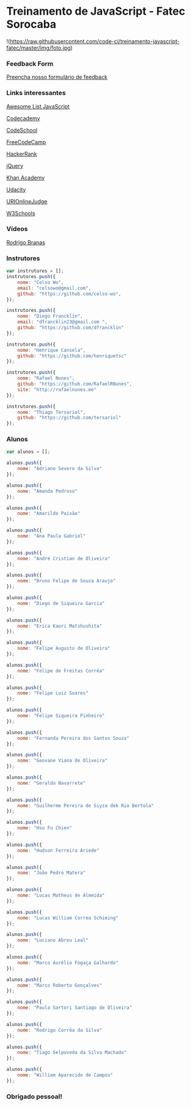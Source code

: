 # Treinamento de JavaScript - Fatec Sorocaba

!(https://raw.githubusercontent.com/code-ci/treinamento-javascript-fatec/master/img/foto.jpg)

### Feedback Form

[Preencha nosso formulário de feedback](http://goo.gl/forms/lrNKVJKYflkfHjIL2)

### Links interessantes

[Awesome List JavaScript](https://github.com/sorrycc/awesome-javascript)

[Codecademy](https://www.codecademy.com)

[CodeSchool](https://www.codeschool.com/)

[FreeCodeCamp](freecodecamp.com)

[HackerRank](http://hackerrank.com)

[jQuery](https://jquery.com)

[Khan Academy](https://pt.khanacademy.org/)

[Udacity](https://br.udacity.com/)

[URIOnlineJudge](https://www.urionlinejudge.com.br)

[W3Schools](w3schools.com)

### Vídeos

[Rodrigo Branas](https://www.youtube.com/user/rodrigobranas)

### Instrutores

```javascript
var instrutores = [];
instrutores.push({
    nome: "Celso Wo",
    email: "celsowo@gmail.com",
    github: "https://github.com/celso-wo",
});

instrutores.push({
    nome: "Diego Francklin",
    email: "dfrancklin23@gmail.com ",
    github: "https://github.com/dfrancklin"
});

instrutores.push({
    nome: "Henrique Cansela",
    github: "https://github.com/henriquetsc"
});

instrutores.push({
    nome: "Rafael Nunes",
    github: "https://github.com/RafaelRNunes",
    site: "http://rafaelnunes.me"
});

instrutores.push({
    nome: "Thiago Tersariol",
    github: "https://github.com/tersariol"
});
```

### Alunos

```javascript
var alunos = [];

alunos.push({
    nome: "Adriano Severo da Silva"
});

alunos.push({
    nome: "Amanda Pedroso"
});

alunos.push({
    nome: "Amarildo Paixão"
});

alunos.push({
    nome: "Ana Paula Gabriel"
});

alunos.push({
    nome: "André Cristian de Oliveira"
});

alunos.push({
    nome: "Bruno Felipe de Souza Araujo"
});

alunos.push({
    nome: "Diego de Siqueira Garcia"
});

alunos.push({
    nome: "Erica Kaori Matshushita"
});

alunos.push({
    nome: "Felipe Augusto de Oliveira"
});

alunos.push({
    nome: "Felipe de Freitas Corrêa"
});

alunos.push({
    nome: "Felipe Luiz Soares"
});

alunos.push({
    nome: "Felipe Siqueira Pinheiro"
});

alunos.push({
    nome: "Fernanda Pereira dos Santos Souza"
});

alunos.push({
    nome: "Geovane Viana de Oliveira"
});

alunos.push({
    nome: "Geraldo Navarrete"
});

alunos.push({
    nome: "Guilherme Pereira de Siyza dek Rio Bertola"
});

alunos.push({
    nome: "Hsu Fu Chien"
});

alunos.push({
    nome: "Hudson Ferreira Ariede"
});

alunos.push({
    nome: "João Pedro Matera"
});

alunos.push({
    nome: "Lucas Matheus de Almeida"
});

alunos.push({
    nome: "Lucas William Correa Schiming"
});

alunos.push({
    nome: "Luciano Abreu Leal"
});

alunos.push({
    nome: "Marco Aurélio Fogaça Galhardo"
});

alunos.push({
    nome: "Marco Roberto Gonçalves"
});

alunos.push({
    nome: "Paula Sartori Santiago de Oliveira"
});

alunos.push({
    nome: "Rodrigo Corrêa da Silva"
});

alunos.push({
    nome: "Tiago Selpuveda da Silva Machado"
});

alunos.push({
    nome: "William Aparecido de Campos"
});
```


### Obrigado pessoal!
